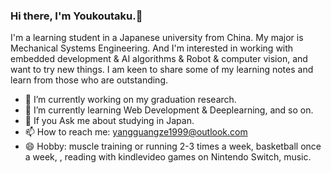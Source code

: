 ### Hi there, I'm Youkoutaku.👋

I'm a learning student in a Japanese university from China. My major is Mechanical Systems Engineering. And I'm interested in working with embedded development & AI algorithms & Robot & computer vision, and want to try new things. I am keen to share some of my learning notes and learn from those who are outstanding.

- 🔭 I’m currently working on my graduation research.
- 🌱 I’m currently learning Web Development & Deeplearning, and so on.
- 💬 If you Ask me about studying in Japan.
- 📫 How to reach me: yangguangze1999@outlook.com
- 😄 Hobby: muscle training or running 2-3 times a week, basketball once a week, , reading with kindlevideo games on Nintendo Switch, music.
